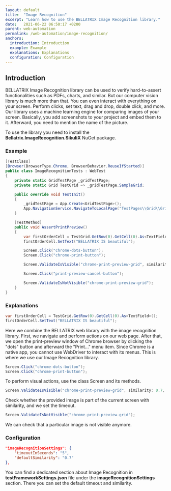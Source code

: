 ```yaml
---
layout: default
title:  "Image Recognition"
excerpt: "Learn how to use the BELLATRIX Image Recognition library."
date:   2021-06-22 06:50:17 +0200
parent: web-automation
permalink: /web-automation/image-recognition/
anchors:
  introduction: Introduction
  example: Example
  explanations: Explanations
  configuration: Configuration
---
```

Introduction
-------
BELLATRIX Image Recognition library can be used to verify hard-to-assert functionalities such as PDFs, charts, and similar. But our computer vision library is much more than that. You can even interact with everything on your screen. Perform clicks,
set text, drag and drop, double click, and more. Our library uses a machine learning engine for comparing images of your screen. Basically, you add screenshots to your project and embed them to it. Afterward, you need to mention the name of the picture.

To use the library you need to install the **Bellatrix.ImageRecognition.SikuliX** NuGet package.
### Example ###

```csharp
[TestClass]
[Browser(BrowserType.Chrome, BrowserBehavior.ReuseIfStarted)]
public class ImageRecognitionTests : WebTest
{
    private static GridTestPage _gridTestPage;
    private static Grid TestGrid => _gridTestPage.SampleGrid;

    public override void TestInit()
    {
        _gridTestPage = App.Create<GridTestPage>();
        App.NavigationService.NavigateToLocalPage("TestPages\\Grid\\Grid.html");
    }

    [TestMethod]
    public void AssertPrintPreview()
    {
        var firstOrderCell = TestGrid.GetRow(0).GetCell(0).As<TextField>();
        firstOrderCell.SetText("BELLATRIX IS beautiful");

        Screen.Click("chrome-dots-button");
        Screen.Click("chrome-print-button");

        Screen.ValidateIsVisible("chrome-print-preview-grid", similarity: 0.7, timeoutInSeconds: 30);

        Screen.Click("print-preview-cancel-button");

        Screen.ValidateIsNotVisible("chrome-print-preview-grid");
    }
}
```
### Explanations ### 

```csharp
var firstOrderCell = TestGrid.GetRow(0).GetCell(0).As<TextField>();
firstOrderCell.SetText("BELLATRIX IS beautiful");
```
Here we combine the BELLATRIX web library with the image recognition library. First, we navigate and perform actions on our web page. After that, we open the print-preview window of Chrome browser by clicking the "dots" button and afterward the "Print..." menu item. Since Chrome is a native app, you cannot use WebDriver to interact with its menus. This is where we use our Image Recognition library.
```csharp
Screen.Click("chrome-dots-button");
Screen.Click("chrome-print-button");
```
To perform visual actions, use the class Screen and its methods.
```csharp
Screen.ValidateIsVisible("chrome-print-preview-grid", similarity: 0.7, timeoutInSeconds: 30);
```
Check whether the provided image is part of the current screen with similarity, and we set the timeout.
```csharp
Screen.ValidateIsNotVisible("chrome-print-preview-grid");
```
We can check that a particular image is not visible anymore.

### Configuration ### 

```json
"imageRecognitionSettings": {
    "timeoutInSeconds": "5",
    "defaultSimilarity": "0.7"
},
```
You can find a dedicated section about Image Recognition in **testFrameworkSettings.json** file under the **imageRecognitionSettings** section. There you can set the default timeout and similarity.